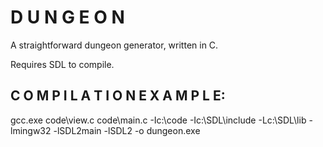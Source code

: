 # D U N G E O N

A straightforward dungeon generator, written in C.

Requires SDL to compile.

## C O M P I L A T I O N   E X A M P L E:

gcc.exe code\view.c code\main.c -Ic:\code -Ic:\SDL\include -Lc:\SDL\lib -lmingw32 -lSDL2main -lSDL2 -o
dungeon.exe
